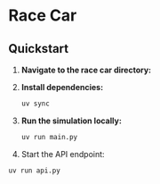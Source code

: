 # Race Car

## Quickstart

1. **Navigate to the race car directory:**

1. **Install dependencies:**

   ```bash
   uv sync
   ```

1. **Run the simulation locally:**

   ```bash
   uv run main.py
   ```

1. Start the API endpoint:

```bash
uv run api.py
```
